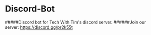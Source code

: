 # Discord-Bot
#####Discord bot for Tech With Tim's discord server.
######Join our server: https://discord.gg/pr2k55t 
